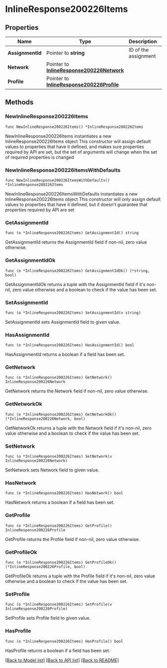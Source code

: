 # InlineResponse200226Items

## Properties

Name | Type | Description | Notes
------------ | ------------- | ------------- | -------------
**AssignmentId** | Pointer to **string** | ID of the assignment | [optional] 
**Network** | Pointer to [**InlineResponse200226Network**](InlineResponse200226Network.md) |  | [optional] 
**Profile** | Pointer to [**InlineResponse200226Profile**](InlineResponse200226Profile.md) |  | [optional] 

## Methods

### NewInlineResponse200226Items

`func NewInlineResponse200226Items() *InlineResponse200226Items`

NewInlineResponse200226Items instantiates a new InlineResponse200226Items object
This constructor will assign default values to properties that have it defined,
and makes sure properties required by API are set, but the set of arguments
will change when the set of required properties is changed

### NewInlineResponse200226ItemsWithDefaults

`func NewInlineResponse200226ItemsWithDefaults() *InlineResponse200226Items`

NewInlineResponse200226ItemsWithDefaults instantiates a new InlineResponse200226Items object
This constructor will only assign default values to properties that have it defined,
but it doesn't guarantee that properties required by API are set

### GetAssignmentId

`func (o *InlineResponse200226Items) GetAssignmentId() string`

GetAssignmentId returns the AssignmentId field if non-nil, zero value otherwise.

### GetAssignmentIdOk

`func (o *InlineResponse200226Items) GetAssignmentIdOk() (*string, bool)`

GetAssignmentIdOk returns a tuple with the AssignmentId field if it's non-nil, zero value otherwise
and a boolean to check if the value has been set.

### SetAssignmentId

`func (o *InlineResponse200226Items) SetAssignmentId(v string)`

SetAssignmentId sets AssignmentId field to given value.

### HasAssignmentId

`func (o *InlineResponse200226Items) HasAssignmentId() bool`

HasAssignmentId returns a boolean if a field has been set.

### GetNetwork

`func (o *InlineResponse200226Items) GetNetwork() InlineResponse200226Network`

GetNetwork returns the Network field if non-nil, zero value otherwise.

### GetNetworkOk

`func (o *InlineResponse200226Items) GetNetworkOk() (*InlineResponse200226Network, bool)`

GetNetworkOk returns a tuple with the Network field if it's non-nil, zero value otherwise
and a boolean to check if the value has been set.

### SetNetwork

`func (o *InlineResponse200226Items) SetNetwork(v InlineResponse200226Network)`

SetNetwork sets Network field to given value.

### HasNetwork

`func (o *InlineResponse200226Items) HasNetwork() bool`

HasNetwork returns a boolean if a field has been set.

### GetProfile

`func (o *InlineResponse200226Items) GetProfile() InlineResponse200226Profile`

GetProfile returns the Profile field if non-nil, zero value otherwise.

### GetProfileOk

`func (o *InlineResponse200226Items) GetProfileOk() (*InlineResponse200226Profile, bool)`

GetProfileOk returns a tuple with the Profile field if it's non-nil, zero value otherwise
and a boolean to check if the value has been set.

### SetProfile

`func (o *InlineResponse200226Items) SetProfile(v InlineResponse200226Profile)`

SetProfile sets Profile field to given value.

### HasProfile

`func (o *InlineResponse200226Items) HasProfile() bool`

HasProfile returns a boolean if a field has been set.


[[Back to Model list]](../README.md#documentation-for-models) [[Back to API list]](../README.md#documentation-for-api-endpoints) [[Back to README]](../README.md)


